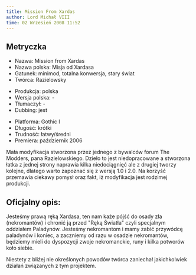 ```yaml
---
title: Mission From Xardas
author: Lord Michał VIII
time: 02 Wrzesień 2008 11:52
---
```


## Metryczka

<!-- -->
- Nazwa: Mission from Xardas
- Nazwa polska: Misja od Xardasa
- Gatunek: minimod, totalna konwersja, stary świat
- Twórca: Razielowsky

<!-- -->
- Produkcja: polska
- Wersja polska: -
- Tłumaczył: -
- Dubbing: jest

<!-- -->
- Platforma: Gothic I
- Długość: krótki
- Trudność: łatwy/średni
- Premiera: październik 2006

Mała modyfikacja stworzona przez jednego z bywalców forum The Modders, pana Razielowskiego. Dzieło to jest niedopracowane a stworzona łatka z jednej strony naprawia kilka niedociągnięć ale z drugiej tworzy kolejne, dlatego warto zapoznać się z wersją 1.0 i 2.0. Na korzyść przemawia ciekawy pomysł oraz fakt, iż modyfikacja jest rodzimej produkcji.

## Oficjalny opis:

Jesteśmy prawą ręką Xardasa, ten nam każe pójść do osady zła (nekromantów) i chronić ją przed "Ręką Światła" czyli specjalnym oddziałem Paladynów. Jesteśmy nekromantom i mamy zabić przywódcę paladynów i koniec, a zaczniemy od razu w osadzie nekromantów, będziemy mieli do dyspozycji zwoje nekromanckie, runy i kilka potworów koło siebie.

Niestety z bliżej nie określonych powodów twórca zaniechał jakichkolwiek działań związanych z tym projektem.